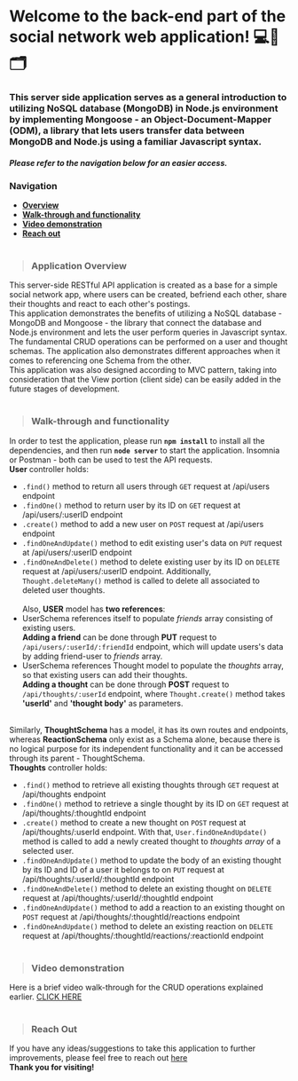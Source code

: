 # Welcome to the back-end part of the social network web application! 💻💾🗂️

### This server side application serves as a general introduction to utilizing NoSQL database (MongoDB) in Node.js environment by implementing Mongoose - an Object-Document-Mapper (ODM), a library that lets users transfer data between MongoDB and Node.js using a familiar Javascript syntax. <br>
#### _Please refer to the navigation below for an easier access._
### Navigation

- [**Overview**](#application-overview)
- [**Walk-through and functionality**](#walk-through-and-functionality)
- [**Video demonstration**](#video-demonstration)
- [**Reach out**](#reach-out)
<br></br>

> ### **Application Overview**
This server-side RESTful API application is created as a base for a simple social network app, where users can be created, befriend each other, share their thoughts and react to each other's postings. <br> 
This application demonstrates the benefits of utilizing a NoSQL database - MongoDB and Mongoose - the library that connect the database and Node.js environment and lets the user perform queries in Javascript syntax. <br>
The fundamental CRUD operations can be performed on a user and thought schemas. The application also demonstrates different approaches when it comes to referencing one Schema from the other. <br>
This application was also designed according to MVC pattern, taking into consideration that the View portion (client side) can be easily added in the future stages of development. 
<br></br>

> ### **Walk-through and functionality**
In order to test the application, please run **`npm install`** to install all the dependencies, and then run **`node server`** to start the application. Insomnia or Postman - both can be used to test the API requests.<br> **User** controller holds: <br>
- `.find()` method to return all users through `GET` request at /api/users endpoint 
- `.findOne()` method to return user by its ID on `GET` request at /api/users/:userID endpoint 
- `.create()` method to add a new user on `POST` request at /api/users endpoint
- `.findOneAndUpdate()` method to edit existing user's data on `PUT` request at /api/users/:userID endpoint
- `.findOneAndDelete()` method to delete existing user by its ID on `DELETE` request at /api/users/:userID endpoint. Additionally, `Thought.deleteMany()` method is called to delete all associated to deleted user thoughts.
<br></br> 
Also, **USER** model has **two references**: <br> 
- UserSchema references itself to populate *friends* array consisting of existing users. <br>
**Adding a friend** can be done through **PUT** request to `/api/users/:userId/:friendId` endpoint, which will update users's data by adding friend-user to *friends* array. <br>
- UserSchema references Thought model to populate the *thoughts* array, so that existing users can add their thoughts.  <br>
**Adding a thought** can be done through **POST** request to `/api/thoughts/:userId` endpoint, where `Thought.create()` method takes **'userId'** and **'thought body'** as parameters. 
<br></br>

Similarly, **ThoughtSchema** has a model, it has its own routes and endpoints, whereas **ReactionSchema** only exist as a Schema alone, because there is no logical purpose for its independent functionality and it can be accessed through its parent - ThoughtSchema. <br>
**Thoughts** controller holds: <br>
- `.find()` method to retrieve all existing thoughts through `GET` request at /api/thoughts endpoint
- `.findOne()` method to retrieve a single thought by its ID on `GET` request at /api/thoughts/:thoughtId endpoint
- `.create()` method to create a new thought on `POST` request at /api/thoughts/:userId endpoint. With that, `User.findOneAndUpdate()` method is called to add a newly created thought to *thoughts array* of a selected user.
- `.findOneAndUpdate()` method to update the body of an existing thought by its ID and ID of a user it belongs to on `PUT` request at /api/thoughts/:userId/:thoughtId endpoint
-  `.findOneAndDelete()` method to delete an existing thought on `DELETE` request at /api/thoughts/:userId/:thoughtId endpoint
- `.findOneAndUpdate()` method to add a reaction to an existing thought on `POST` request at /api/thoughts/:thoughtId/reactions endpoint
- `.findOneAndUpdate()` method to delete an existing reaction on `DELETE` request at /api/thoughts/:thoughtId/reactions/:reactionId endpoint
<br></br>

> ### **Video demonstration**
Here is a brief video walk-through for the CRUD operations explained earlier. [CLICK HERE](https://drive.google.com/file/d/1OBXhVs9wdww56C4Zg7q52xJS6oYw_zJK/view)
<br></br>

> ### **Reach Out**
If you have any ideas/suggestions to take this application to further improvements, please feel free to reach out [here](https://www.linkedin.com/in/valeriya-kim/) <br>
**Thank you for visiting!**
